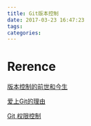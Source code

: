 ```yaml
---
title: Git版本控制
date: 2017-03-23 16:47:23
tags:
categories:
---
```











# Rerence #
[版本控制的前世和今生](http://gotgit.readthedocs.io/en/latest/01-meet-git/010-scm-history.html#cvs)

[爱上Git的理由](http://gotgit.readthedocs.io/en/latest/01-meet-git/020-love-git.html#git)

[Git 权限控制](http://www.cnblog.me/2016/04/04/git-permissions/)